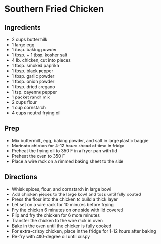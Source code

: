 # Southern Fried Chicken

## Ingredients

- 2 cups buttermilk
- 1 large egg
- 1 tbsp. baking powder
- 1 tbsp. + 1 tbsp. kosher salt
- 4 lb. chicken, cut into pieces
- 1 tbsp. smoked paprika
- 1 tbsp. black pepper
- 1 tbsp. garlic powder
- 1 tbsp. onion powder
- 1 tbsp. dried oregano
- 1 tsp. cayenne pepper
- 1 packet ranch mix
- 2 cups flour
- 1 cup cornstarch
- 4 cups neutral frying oil

## Prep

- Mix buttermilk, egg, baking powder, and salt in large plastic baggie
- Marinate chicken for 4-12 hours ahead of time in fridge
- Preheat the frying oil to 350 F in a fryer pan with lid
- Preheat the oven to 350 F
- Place a wire rack on a rimmed baking sheet to the side

## Directions

- Whisk spices, flour, and cornstarch in large bowl
- Add chicken pieces to the large bowl and toss until fully coated
- Press the flour into the chicken to build a thick layer
- Let set on a wire rack for 10 minutes before frying
- Fry the chicken 6 minutes on one side with lid covered
- Flip and fry the chicken for 6 more minutes
- Transfer the chicken to the wire rack in oven
- Bake in the oven until the chicken is fully cooked
- For extra-crispy chicken, place in the fridge for 1-12 hours after baking
- Re-fry with 400-degree oil until crispy
